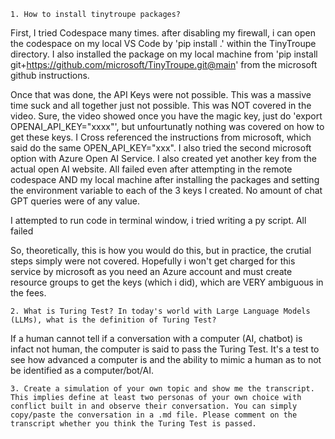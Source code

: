 
    1. How to install tinytroupe packages?

First, I tried Codespace many times. after disabling my firewall, i can open the codespace on my local VS Code by 'pip install .' within the TinyTroupe directory. I also installed the package on my local machine
from 'pip install git+https://github.com/microsoft/TinyTroupe.git@main' from the microsoft github instructions.

Once that was done, the API Keys were not possible. This was a massive time suck and all together just not possible. This was NOT covered in the video. Sure, the video showed once you have the magic key, just do 'export OPENAI_API_KEY="xxxx"', but unfourtunatly nothing was covered on how to get these keys. I Cross referenced the  instructions from microsoft, which said do the same OPEN_API_KEY="xxx". I also tried the second microsoft option with Azure Open AI Service. I also created yet another key from the actual open AI website. All failed even after attempting in the remote codespace AND my local machine after installing the packages and setting the environment variable to each of the 3 keys I created. No amount of chat GPT queries were of any value.

I attempted to run code in terminal window, i tried writing a py script. All failed

So, theoretically, this is how you would do this, but in practice, the crutial steps simply were not covered. Hopefully i won't get charged for this service by microsoft as you need an Azure account and must create resource groups to get the keys (which i did), which are VERY ambiguous in the fees. 

    2. What is Turing Test? In today's world with Large Language Models (LLMs), what is the definition of Turing Test?

If a human cannot tell if a conversation with a computer (AI, chatbot) is infact not human, the computer is said to pass the Turing Test. It's a test to see how advanced a computer is and the ability to mimic a human as to not be identified as a computer/bot/AI.


    3. Create a simulation of your own topic and show me the transcript. This implies define at least two personas of your own choice with conflict built in and observe their conversation. You can simply copy/paste the conversation in a .md file. Please comment on the transcript whether you think the Turing Test is passed.
